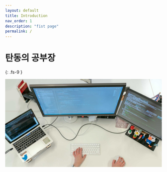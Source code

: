 ```yaml
---
layout: default
title: Introduction
nav_order: 1
description: "fist page"
permalink: /
---
```


# 탄동의 공부장
{: .fs-9 }

![Untitled](./docs/main_img/dev_desk.jpeg)

